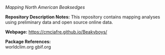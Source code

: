 *Mapping North American Beaksedges*

**Repository Description Notes:**
This repository contains mapping analyses using preliminary data and open source online data.

**Webpage:** https://cmciafre.github.io/Beakyboys/

**Package References:**<br>
worldclim.org
gbif.org
